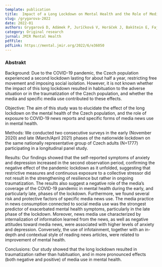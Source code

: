 ```yaml
---
template: publication
title:  Impact of a Long Lockdown on Mental Health and the Role of Media Use - Web-Based Survey Study
slug: /grygarova-2022
date: 2022-01
authors: Grygarová D, Adámek P, Juríčková V, Horáček J, Bakštein E, Fajnerová I, Kesner L. 
category: Original research
jurnal: JMIR Mental Health
pdfFile:  
pdfLink: https://mental.jmir.org/2022/6/e36050
---
```


### Abstrakt

Background: Due to the COVID-19 pandemic, the Czech population experienced a second lockdown lasting for about half a year, restricting free movement and imposing social isolation. However, it is not known whether the impact of this long lockdown resulted in habituation to the adverse situation or in the traumatization of the Czech population, and whether the media and specific media use contributed to these effects.

Objective: The aim of this study was to elucidate the effect of the long lockdown on the mental health of the Czech population, and the role of exposure to COVID-19 news reports and specific forms of media news use in mental health.

Methods: We conducted two consecutive surveys in the early (November 2020) and late (March/April 2021) phases of the nationwide lockdown on the same nationally representative group of Czech adults (N=1777) participating in a longitudinal panel study.

Results: Our findings showed that the self-reported symptoms of anxiety and depression increased in the second observation period, confirming the negative effect of the pandemic lockdown as it unfolded, suggesting that restrictive measures and continuous exposure to a collective stressor did not result in the strengthening of resilience but rather in ongoing traumatization. The results also suggest a negative role of the media’s coverage of the COVID-19 pandemic in mental health during the early, and particularly late, phases of the lockdown. Furthermore, we found several risk and protective factors of specific media news use. The media practice in news consumption connected to social media use was the strongest predictor of exacerbated mental health symptoms, particularly in the late phase of the lockdown. Moreover, news media use characterized by internalization of information learned from the news, as well as negative attitudes toward media news, were associated with higher levels of anxiety and depression. Conversely, the use of infotainment, together with an in-depth and contextual style of reading news articles, were related to improvement of mental health.

Conclusions: Our study showed that the long lockdown resulted in traumatization rather than habituation, and in more pronounced effects (both negative and positive) of media use in mental health.